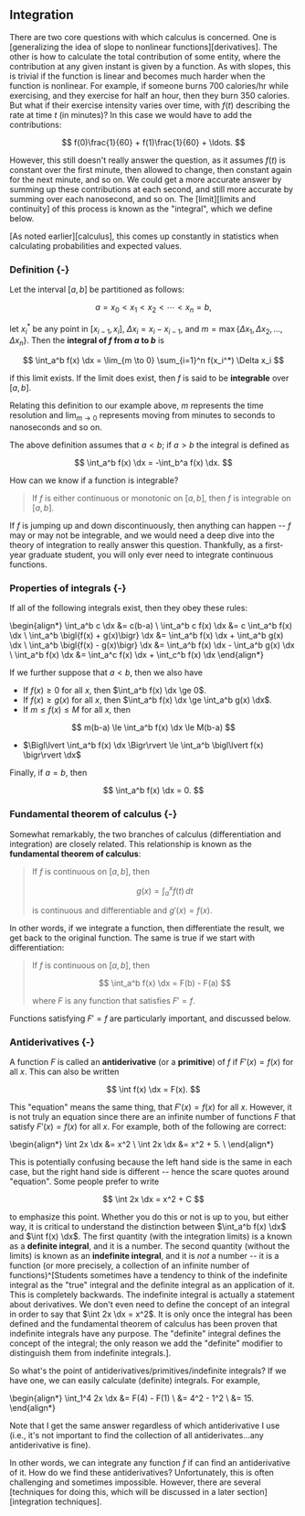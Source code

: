 ## Integration

There are two core questions with which calculus is concerned. One is [generalizing the idea of slope to nonlinear functions][derivatives]. The other is how to calculate the total contribution of some entity, where the contribution at any given instant is given by a function. As with slopes, this is trivial if the function is linear and becomes much harder when the function is nonlinear. For example, if someone burns 700 calories/hr while exercising, and they exercise for half an hour, then they burn 350 calories. But what if their exercise intensity varies over time, with $f(t)$ describing the rate at time $t$ (in minutes)? In this case we would have to add the contributions:

$$ f(0)\frac{1}{60} + f(1)\frac{1}{60} + \ldots. $$

However, this still doesn't really answer the question, as it assumes $f(t)$ is constant over the first minute, then allowed to change, then constant again for the next minute, and so on. We could get a more accurate answer by summing up these contributions at each second, and still more accurate by summing over each nanosecond, and so on. The [limit][limits and continuity] of this process is known as the "integral", which we define below.

[As noted earlier][calculus], this comes up constantly in statistics when calculating probabilities and expected values.

### Definition {-}

Let the interval $[a, b]$ be partitioned as follows:

$$ a = x_0 < x_1 < x_2 < \cdots < x_n = b, $$

let $x_i^*$ be any point in $[x_{i-1}, x_i]$, $\Delta x_i = x_i - x_{i-1}$, and $m = \max\{\Delta x_1, \Delta x_2, \ldots, \Delta x_n\}$. Then the **integral of $f$ from $a$ to $b$** is

$$ \int_a^b f(x) \dx = \lim_{m \to 0} \sum_{i=1}^n f(x_i^*) \Delta x_i $$

if this limit exists. If the limit does exist, then $f$ is said to be **integrable** over $[a, b]$.

Relating this definition to our example above, $m$ represents the time resolution and $\lim_{m \to 0}$ represents moving from minutes to seconds to nanoseconds and so on.

The above definition assumes that $a < b$; if $a > b$ the integral is defined as

$$ \int_a^b f(x) \dx = -\int_b^a f(x) \dx. $$

How can we know if a function is integrable?

> If $f$ is either continuous or monotonic on $[a, b]$, then $f$ is integrable on $[a, b]$.

If $f$ is jumping up and down discontinuously, then anything can happen -- $f$ may or may not be integrable, and we would need a deep dive into the theory of integration to really answer this question. Thankfully, as a first-year graduate student, you will only ever need to integrate continuous functions.

### Properties of integrals {-}

If all of the following integrals exist, then they obey these rules:

\begin{align*}
\int_a^b c \dx &= c(b-a) \\
\int_a^b c f(x) \dx &= c \int_a^b f(x) \dx \\
\int_a^b \bigl\{f(x) + g(x)\bigr\} \dx &= \int_a^b f(x) \dx + \int_a^b g(x) \dx \\
\int_a^b \bigl\{f(x) - g(x)\bigr\} \dx &= \int_a^b f(x) \dx - \int_a^b g(x) \dx \\
\int_a^b f(x) \dx &= \int_a^c f(x) \dx + \int_c^b f(x) \dx
\end{align*}

If we further suppose that $a < b$, then we also have

* If $f(x) \ge 0$ for all $x$, then $\int_a^b f(x) \dx \ge 0$.
* If $f(x) \ge g(x)$ for all $x$, then $\int_a^b f(x) \dx \ge \int_a^b g(x) \dx$.
* If $m \le f(x) \le M$ for all $x$, then

$$ m(b-a) \le \int_a^b f(x) \dx \le M(b-a) $$

* $\Bigl\lvert \int_a^b f(x) \dx \Bigr\rvert \le \int_a^b \bigl\lvert f(x) \bigr\rvert \dx$

Finally, if $a = b$, then

$$ \int_a^b f(x) \dx = 0. $$

### Fundamental theorem of calculus {-}

Somewhat remarkably, the two branches of calculus (differentiation and integration) are closely related. This relationship is known as the **fundamental theorem of calculus**:

> If $f$ is continuous on $[a, b]$, then
> 
> $$ g(x) = \int_a^x f(t) \,dt $$
> 
> is continuous and differentiable and $g'(x) = f(x)$.

In other words, if we integrate a function, then differentiate the result, we get back to the original function. The same is true if we start with differentiation:

> If $f$ is continuous on $[a, b]$, then
> 
> $$ \int_a^b f(x) \dx = F(b) - F(a) $$
> 
> where $F$ is any function that satisfies $F' = f$.

Functions satisfying $F' = f$ are particularly important, and discussed below.

### Antiderivatives {-}

A function $F$ is called an **antiderivative** (or a **primitive**) of $f$ if $F'(x) = f(x)$ for all $x$. This can also be written 

$$ \int f(x) \dx = F(x). $$

This "equation" means the same thing, that $F'(x) = f(x)$ for all $x$. However, it is not truly an equation since there are an infinite number of functions $F$ that satisfy $F'(x) = f(x)$ for all $x$. For example, both of the following are correct:

\begin{align*}
\int 2x \dx &= x^2 \\
\int 2x \dx &= x^2 + 5. \\
\end{align*}

This is potentially confusing because the left hand side is the same in each case, but the right hand side is different -- hence the scare quotes around "equation". Some people prefer to write

$$ \int 2x \dx = x^2 + C $$

to emphasize this point. Whether you do this or not is up to you, but either way, it is critical to understand the distinction between $\int_a^b f(x) \dx$ and $\int f(x) \dx$. The first quantity (with the integration limits) is a known as a **definite integral**, and it is a number. The second quantity (without the limits) is known as an **indefinite integral**, and it is *not* a number -- it is a function (or more precisely, a collection of an infinite number of functions)^[Students sometimes have a tendency to think of the indefinite integral as the "true" integral and the definite integral as an application of it. This is completely backwards. The indefinite integral is actually a statement about derivatives. We don't even need to define the concept of an integral in order to say that $\int 2x \dx = x^2$. It is only once the integral has been defined and the fundamental theorem of calculus has been proven that indefinite integrals have any purpose. The "definite" integral defines the concept of the integral; the only reason we add the "definite" modifier to distinguish them from indefinite integrals.].

So what's the point of antiderivatives/primitives/indefinite integrals? If we have one, we can easily calculate (definite) integrals. For example,

\begin{align*}
\int_1^4 2x \dx &= F(4) - F(1) \\
  &= 4^2 - 1^2 \\
  &= 15.
\end{align*}

Note that I get the same answer regardless of which antiderivative I use (i.e., it's not important to find the collection of all antiderivates...any antiderivative is fine).

In other words, we can integrate any function $f$ if can find an antiderivative of it. How do we find these antiderivatives? Unfortunately, this is often challenging and sometimes impossible. However, there are several [techniques for doing this, which will be discussed in a later section][integration techniques].
